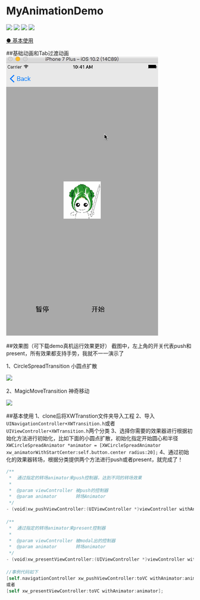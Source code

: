 # MyAnimationDemo
![](https://camo.githubusercontent.com/bde5aa6ee0e1feec044d184a735da8024c60c04c/687474703a2f2f692e696d6775722e636f6d2f427771486842342e706e67)
![](https://camo.githubusercontent.com/e357193ca51e358b7471de58d4071c3a418d1c0e/68747470733a2f2f696d672e736869656c64732e696f2f636f636f61706f64732f64742f4368616d656c656f6e4672616d65776f726b2e7376673f6d61784167653d3836343030) ![](https://camo.githubusercontent.com/c513912483f083fbfb83d2c3a7d3de3fb4cb698d/68747470733a2f2f696d672e736869656c64732e696f2f636f636f61706f64732f61742f4368616d656c656f6e4672616d65776f726b2e7376673f6d61784167653d3836343030) ![](https://camo.githubusercontent.com/94c0991fef8c45ae43b5d8527b6ab331c0b7a379/68747470733a2f2f696d672e736869656c64732e696f2f62616467652f706c6174666f726d2d694f53253230382532422d626c75652e7376673f7374796c653d666c6174)

[● 基本使用](#基本使用)

##基础动画和Tab过渡动画
![](https://github.com/wangMengLiang/MyAnimationDemo/blob/master/Untitled.gif)

##效果图（可下载demo真机运行效果更好）
截图中，左上角的开关代表push和present，所有效果都支持手势，我就不一一演示了

1、CircleSpreadTransition 小圆点扩散

![](https://camo.githubusercontent.com/7d15320d0ca82fe4266f103e7eaad26da16556e5/687474703a2f2f75706c6f61642d696d616765732e6a69616e7368752e696f2f75706c6f61645f696d616765732f313135343035352d313563626662376165666532656663632e6769663f696d6167654d6f6772322f6175746f2d6f7269656e742f7374726970)

2、MagicMoveTransition 神奇移动

![](https://camo.githubusercontent.com/ea9f6c21cbfa127565d87696ea54a107913703e3/687474703a2f2f75706c6f61642d696d616765732e6a69616e7368752e696f2f75706c6f61645f696d616765732f313135343035352d376632613766396666343539303631312e6769663f696d6167654d6f6772322f6175746f2d6f7269656e742f7374726970)

##基本使用
1、clone后将XWTranstion文件夹导入工程
2、导入`UINavigationController+XWTransition.h`或者`UIViewController+XWTransition.h`两个分类
3、选择你需要的效果器进行根据初始化方法进行初始化，比如下面的小圆点扩散，初始化指定开始圆心和半径
`XWCircleSpreadAnimator *animator = [XWCircleSpreadAnimator xw_animatorWithStartCenter:self.button.center radius:20];`
4、通过初始化的效果器转场，根据分类提供两个方法进行push或者present，就完成了！
``` swift
/**
 *  通过指定的转场animator来push控制器，达到不同的转场效果
 *
 *  @param viewController 被push的控制器
 *  @param animator       转场Animator
 */
- (void)xw_pushViewController:(UIViewController *)viewController withAnimator:(XWTransitionAnimator *)animator;

/**
 *  通过指定的转场animator来present控制器
 *
 *  @param viewController 被modal出的控制器
 *  @param animator       转场animator
 */
- (void)xw_presentViewController:(UIViewController *)viewController withAnimator:(XWTransitionAnimator *)animator;

//事例代码如下
[self.navigationController xw_pushViewController:toVC withAnimator:animator];
或者
[self xw_presentViewController:toVC withAnimator:animator];

```




